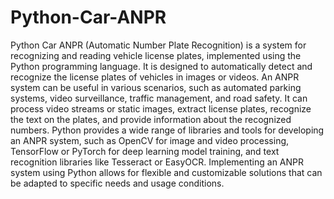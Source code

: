 # Python-Car-ANPR
Python Car ANPR (Automatic Number Plate Recognition) is a system for recognizing and reading vehicle license plates, implemented using the Python programming language. It is designed to automatically detect and recognize the license plates of vehicles in images or videos. An ANPR system can be useful in various scenarios, such as automated parking systems, video surveillance, traffic management, and road safety. It can process video streams or static images, extract license plates, recognize the text on the plates, and provide information about the recognized numbers. Python provides a wide range of libraries and tools for developing an ANPR system, such as OpenCV for image and video processing, TensorFlow or PyTorch for deep learning model training, and text recognition libraries like Tesseract or EasyOCR. Implementing an ANPR system using Python allows for flexible and customizable solutions that can be adapted to specific needs and usage conditions.
